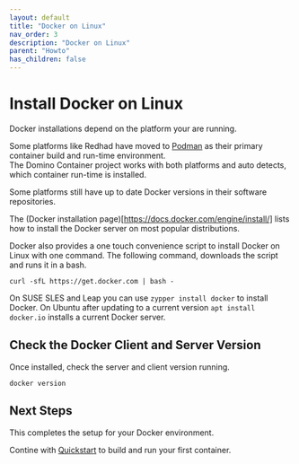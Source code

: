 ```yaml
---
layout: default
title: "Docker on Linux"
nav_order: 3
description: "Docker on Linux"
parent: "Howto"
has_children: false
---
```


# Install Docker on Linux

Docker installations depend on the platform your are running.

Some platforms like Redhad have moved to [Podman](https://podman.io/) as their primary container build and run-time environment.  
The Domino Container project works with both platforms and auto detects, which container run-time is installed.

Some platforms still have up to date Docker versions in their software repositories.

The (Docker installation page)[https://docs.docker.com/engine/install/] lists how to install the Docker server on most popular distributions.

Docker also provides a one touch convenience script to install Docker on Linux with one command.
The following command, downloads the script and runs it in a bash.

```
curl -sfL https://get.docker.com | bash -
```

On SUSE SLES and Leap you can use `zypper install docker` to install Docker.
On Ubuntu after updating to a current version `apt install docker.io` installs a current Docker server.

## Check the Docker Client and Server Version

Once installed, check the server and client version running.

```
docker version
```

## Next Steps

This completes the setup for your Docker environment.

Contine with [Quickstart](quickstart.md) to build and run your first container.

